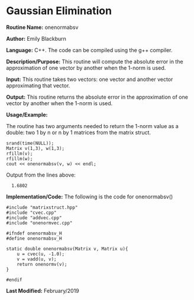 # Gaussian Elimination

**Routine Name:**           onenormabsv

**Author:** Emily Blackburn

**Language:** C++. The code can be compiled using the g++ compiler.

**Description/Purpose:** This routine will compute the absolute error in the approximation of one vector by another when the 1-norm is used. 

**Input:** This routine takes two vectors: one vector and another vector approximating that vector.

**Output:** This routine returns the absolute error in the approximation of one vector by another when the 1-norm is used.

**Usage/Example:**

The routine has two arguments needed to return the 1-norm value as a double: two 1 by n or n by 1 matrices from the matrix struct.

    srand(time(NULL));
    Matrix v(1,3), w(1,3);
    rfillm(v);
    rfillm(w);
    cout << onenormabsv(v, w) << endl;

Output from the lines above:

      1.6802

**Implementation/Code:** The following is the code for onenormabsv()

    #include "matrixstruct.hpp"
    #include "cvec.cpp"
    #include "addvec.cpp"
    #include "onenormvec.cpp"

    #ifndef onenormabsv_H
    #define onenormabsv_H

    static double onenormabsv(Matrix v, Matrix u){
        u = cvec(u, -1.0);
        v = vadd(u, v);
        return onenormv(v);
    }

    #endif

**Last Modified:** February/2019
